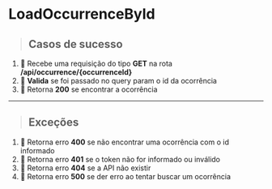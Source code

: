 # LoadOccurrenceById

> ## Casos de sucesso

1. 🔲  Recebe uma requisição do tipo **GET** na rota **/api/occurrence/{occurrenceId}**
2. 🔲  **Valida** se foi passado no query param o id da ocorrência
3. 🔲  Retorna **200** se encontrar a ocorrência

---

> ## Exceções

1. 🔲 Retorna erro **400** se não encontrar uma ocorrência com o id informado
2. 🔲 Retorna erro **401** se o token não for informado ou inválido
3. 🔲 Retorna erro **404** se a API não existir
4. 🔲 Retorna erro **500** se der erro ao tentar buscar um ocorrência
